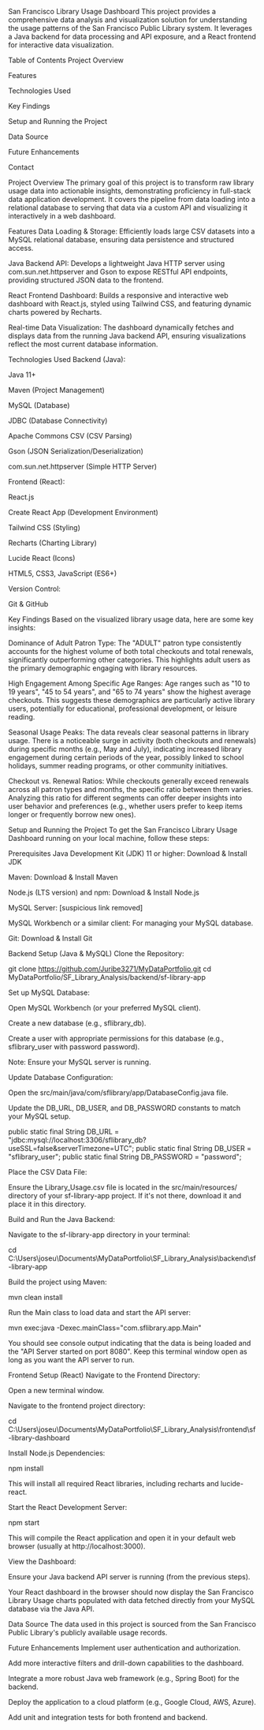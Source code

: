 San Francisco Library Usage Dashboard
This project provides a comprehensive data analysis and visualization solution for understanding the usage patterns of the San Francisco Public Library system. It leverages a Java backend for data processing and API exposure, and a React frontend for interactive data visualization.

Table of Contents
Project Overview

Features

Technologies Used

Key Findings

Setup and Running the Project

Data Source

Future Enhancements

Contact

Project Overview
The primary goal of this project is to transform raw library usage data into actionable insights, demonstrating proficiency in full-stack data application development. It covers the pipeline from data loading into a relational database to serving that data via a custom API and visualizing it interactively in a web dashboard.

Features
Data Loading & Storage: Efficiently loads large CSV datasets into a MySQL relational database, ensuring data persistence and structured access.

Java Backend API: Develops a lightweight Java HTTP server using com.sun.net.httpserver and Gson to expose RESTful API endpoints, providing structured JSON data to the frontend.

React Frontend Dashboard: Builds a responsive and interactive web dashboard with React.js, styled using Tailwind CSS, and featuring dynamic charts powered by Recharts.

Real-time Data Visualization: The dashboard dynamically fetches and displays data from the running Java backend API, ensuring visualizations reflect the most current database information.

Technologies Used
Backend (Java):

Java 11+

Maven (Project Management)

MySQL (Database)

JDBC (Database Connectivity)

Apache Commons CSV (CSV Parsing)

Gson (JSON Serialization/Deserialization)

com.sun.net.httpserver (Simple HTTP Server)

Frontend (React):

React.js

Create React App (Development Environment)

Tailwind CSS (Styling)

Recharts (Charting Library)

Lucide React (Icons)

HTML5, CSS3, JavaScript (ES6+)

Version Control:

Git & GitHub

Key Findings
Based on the visualized library usage data, here are some key insights:

Dominance of Adult Patron Type: The "ADULT" patron type consistently accounts for the highest volume of both total checkouts and total renewals, significantly outperforming other categories. This highlights adult users as the primary demographic engaging with library resources.

High Engagement Among Specific Age Ranges: Age ranges such as "10 to 19 years", "45 to 54 years", and "65 to 74 years" show the highest average checkouts. This suggests these demographics are particularly active library users, potentially for educational, professional development, or leisure reading.

Seasonal Usage Peaks: The data reveals clear seasonal patterns in library usage. There is a noticeable surge in activity (both checkouts and renewals) during specific months (e.g., May and July), indicating increased library engagement during certain periods of the year, possibly linked to school holidays, summer reading programs, or other community initiatives.

Checkout vs. Renewal Ratios: While checkouts generally exceed renewals across all patron types and months, the specific ratio between them varies. Analyzing this ratio for different segments can offer deeper insights into user behavior and preferences (e.g., whether users prefer to keep items longer or frequently borrow new ones).

Setup and Running the Project
To get the San Francisco Library Usage Dashboard running on your local machine, follow these steps:

Prerequisites
Java Development Kit (JDK) 11 or higher: Download & Install JDK

Maven: Download & Install Maven

Node.js (LTS version) and npm: Download & Install Node.js

MySQL Server: [suspicious link removed]

MySQL Workbench or a similar client: For managing your MySQL database.

Git: Download & Install Git

Backend Setup (Java & MySQL)
Clone the Repository:

git clone https://github.com/Juribe3271/MyDataPortfolio.git
cd MyDataPortfolio/SF_Library_Analysis/backend/sf-library-app

Set up MySQL Database:

Open MySQL Workbench (or your preferred MySQL client).

Create a new database (e.g., sflibrary_db).

Create a user with appropriate permissions for this database (e.g., sflibrary_user with password password).

Note: Ensure your MySQL server is running.

Update Database Configuration:

Open the src/main/java/com/sflibrary/app/DatabaseConfig.java file.

Update the DB_URL, DB_USER, and DB_PASSWORD constants to match your MySQL setup.

public static final String DB_URL = "jdbc:mysql://localhost:3306/sflibrary_db?useSSL=false&serverTimezone=UTC";
public static final String DB_USER = "sflibrary_user";
public static final String DB_PASSWORD = "password";

Place the CSV Data File:

Ensure the Library_Usage.csv file is located in the src/main/resources/ directory of your sf-library-app project. If it's not there, download it and place it in this directory.

Build and Run the Java Backend:

Navigate to the sf-library-app directory in your terminal:

cd C:\Users\joseu\Documents\MyDataPortfolio\SF_Library_Analysis\backend\sf-library-app

Build the project using Maven:

mvn clean install

Run the Main class to load data and start the API server:

mvn exec:java -Dexec.mainClass="com.sflibrary.app.Main"

You should see console output indicating that the data is being loaded and the "API Server started on port 8080". Keep this terminal window open as long as you want the API server to run.

Frontend Setup (React)
Navigate to the Frontend Directory:

Open a new terminal window.

Navigate to the frontend project directory:

cd C:\Users\joseu\Documents\MyDataPortfolio\SF_Library_Analysis\frontend\sf-library-dashboard

Install Node.js Dependencies:

npm install

This will install all required React libraries, including recharts and lucide-react.

Start the React Development Server:

npm start

This will compile the React application and open it in your default web browser (usually at http://localhost:3000).

View the Dashboard:

Ensure your Java backend API server is running (from the previous steps).

Your React dashboard in the browser should now display the San Francisco Library Usage charts populated with data fetched directly from your MySQL database via the Java API.

Data Source
The data used in this project is sourced from the San Francisco Public Library's publicly available usage records.

Future Enhancements
Implement user authentication and authorization.

Add more interactive filters and drill-down capabilities to the dashboard.

Integrate a more robust Java web framework (e.g., Spring Boot) for the backend.

Deploy the application to a cloud platform (e.g., Google Cloud, AWS, Azure).

Add unit and integration tests for both frontend and backend.
